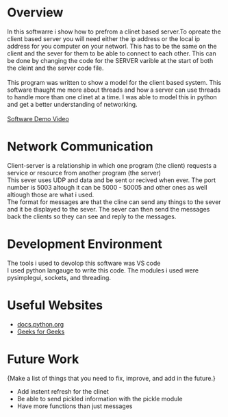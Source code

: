 # Overview

In this softwarre i show how to prefrom a clinet based server.To opreate the client based server you will need either the ip address or the local ip address for you computer on your networl. This has to be the same on the client and the sever for them to be able to connect to each other. This can be done by changing the code for the SERVER varible at the start of both the cleint and the server code file. 
<br>
<br>
This program was written to show a model for the client based system. This software thaught me more about threads and how a server can use threads to handle more than one clinet at a time. I was able to model this in python and get a better understanding of networking. 
<br>
<br>
[Software Demo Video](https://youtu.be/MHlSYVi4vww)

# Network Communication


Client-server is a relationship in which one program (the client) requests a service or resource from another program (the server)
<br>
This sever uses UDP and data and be sent or recived when ever. The port number is 5003 altough it can be 5000 - 50005 and other ones as well altiough those are what i used.
<br>
The format for messages are that the cline can send any things to the sever and it be displayed to the sever. The sever can then send the messages back the clients so they can see and reply to the messages.

# Development Environment

The tools i used to devolop this software was VS code
<br>
I used python langauge to write this code. The modules i used were pysimplegui, sockets, and threading.
# Useful Websites


* [docs.python.org](https://docs.python.org/3/library/socket.html)
* [Geeks for Geeks](https://www.geeksforgeeks.org/socket-programming-python/)

# Future Work

{Make a list of things that you need to fix, improve, and add in the future.}
* Add instent refresh for the clinet 
* Be able to send pickled information with the pickle module 
* Have more functions than just messages
